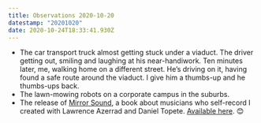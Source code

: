 ```yaml
---
title: Observations 2020-10-20
datestamp: "20201020"
date: 2020-10-24T18:33:41.930Z
---
```

- The car transport truck almost getting stuck under a viaduct. The driver getting out, smiling and laughing at his near-handiwork. Ten minutes later, me, walking home on a different street. He’s driving on it, having found a safe route around the viaduct. I give him a thumbs-up and he thumbs-ups back.
- The lawn-mowing robots on a corporate campus in the suburbs.
- The release of [Mirror Sound](https://mirrorsoundbook.com/), a book about musicians who self-record I created with Lawrence Azerrad and Daniel Topete. [Available here](https://mirrorsoundbook.com/). 😊